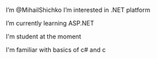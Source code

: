 I’m @MihailShichko
I’m interested in .NET platform

I’m currently learning ASP.NET

I'm student at the moment

I'm familiar with basics of c# and c

